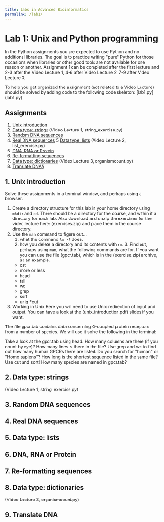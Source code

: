 ```yaml
---
title: Labs in Advanced Bioinformatics
permalink: /lab1/
---
```



# ​​Lab 1: Unix and Python programming
In the Python assignments you are expected to use Python and no additional libraries. The goal is to practice writing "pure" Python for those occasions when libraries or other good tools are not available for one reason or another. Assignment 1 can be completed after the first lecture and 2-3 after the Video Lecture 1, 4-6 after Video Lecture 2, 7-9 after Video Lecture 3.

To help you get organized the assignment (not related to a Video Lecture)​ should be solved by adding code to the following code skeleton: [lab1.py]​(lab1.py)

## Assignments

1. [Unix introduction](#unix-introduction)
2. [Data type: strings​](#data-type-strings) (Video Lecture 1, string_exercise.py)
3. [Random DNA sequences](#random-dna-sequences)
4. [Real DNA sequences​](#real-dna-sequences​)
5  [Data type: lists](#data-type-lists) (Video Lecture 2, list_exercise.py)
6. [DNA, RNA or Protein](#dna-rna-or-protein)
7. [Re-formatting sequences](​re-formatting-sequences)
8. [Data type: dictionaries​](#data-type-dictionaries​) (Video Lecture 3, organismcount.py)
9. [Translate DNA](#translate-dna)§


## 1. Unix introduction

Solve these assignments in a terminal window, and perhaps using a browser.
1. Create a directory structure for this lab in your home directory using `mkdir` and `cd`. There should be a directory for the course, and within it a directory for each lab. Also download and unzip the exercises for the video lecture here: (exercises.zip)​ and place them in the course directory. 
2. Use the `man` command to figure out...
	1. what the command `ls -l` does.
	2. how you delete a directory and its contents with `rm`.
3..Find out, perhaps using​​ `man`, what the following commands are for. If you want you can use the file (gpcr.tab)​, which is in the (exercise.zip) archive, as an example.
	* cat
   * more or less
   * head
   * tail
   * wc
   * grep
   * sort​
   * uniq
   *cut​
​​
4. Working in Unix
Here you will need to use Unix redirection of input and output. You can have a look at the (unix_introduction.pdf)​ slides if you want..

The file gpcr.tab​​ contains data concerning G-coupled protein receptors from a number of species. We will use it solve the following in the terminal:

Take a look at the gpcr.tab using head. How many columns are there (if you count by eye)? 
How many lines is there in the file?
Use grep and wc to find out how many human GPCRs there are listed. Do you search for "human" or "Homo sapiens"?
How long is the shortest sequence listed in the same file? Use cut and sort!
How many species are named in gpcr.tab?

## 2. Data type: strings​ 
(Video Lecture 1, string_exercise.py)

## 3. Random DNA sequences ​​

## 4. Real DNA sequences​ ​ 

## 5. Data type: lists


## 6. DNA, RNA or Protein

## 7. Re-formatting sequences​

## 8. Data type: dictionaries​
(Video Lecture 3, organismcount.py)

## 9. Translate DNA


